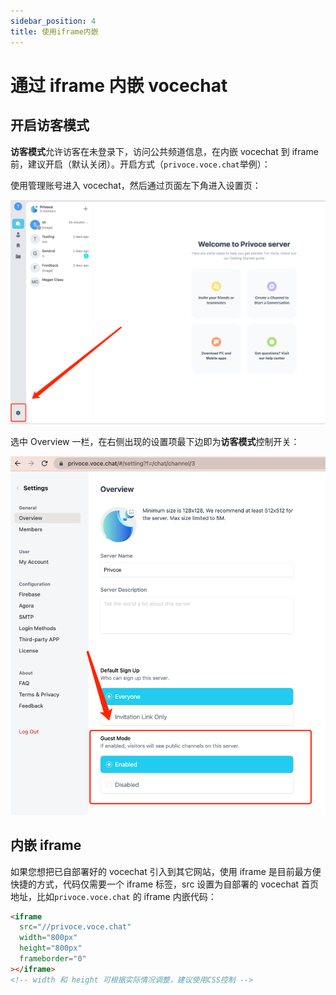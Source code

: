 ```yaml
---
sidebar_position: 4
title: 使用iframe内嵌
---
```


# 通过 iframe 内嵌 vocechat

## 开启访客模式

**访客模式**允许访客在未登录下，访问公共频道信息，在内嵌 vocechat 到 iframe 前，建议开启（默认关闭）。开启方式（`privoce.voce.chat`举例）：

使用管理账号进入 vocechat，然后通过页面左下角进入设置页：

![进入设置](image/iframe-embed-1.png)

选中 Overview 一栏，在右侧出现的设置项最下边即为**访客模式**控制开关：

![开启访客模式](image/iframe-embed-2.png)

## 内嵌 iframe

如果您想把已自部署好的 vocechat 引入到其它网站，使用 iframe 是目前最方便快捷的方式，代码仅需要一个 iframe 标签，src 设置为自部署的 vocechat 首页地址，比如`privoce.voce.chat` 的 iframe 内嵌代码：

```html
<iframe
  src="//privoce.voce.chat"
  width="800px"
  height="800px"
  frameborder="0"
></iframe>
<!-- width 和 height 可根据实际情况调整，建议使用CSS控制 -->
```
